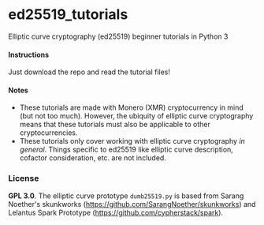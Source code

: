 # ed25519_tutorials
Elliptic curve cryptography (ed25519) beginner tutorials in Python 3
#### Instructions
Just download the repo and read the tutorial files!
#### Notes
* These tutorials are made with Monero (XMR) cryptocurrency in mind (but not too much). However, the ubiquity of elliptic curve cryptography means that these tutorials must also be applicable to other cryptocurrencies.
* These tutorials only cover working with elliptic curve cryptography *in general*. Things specific to ed25519 like elliptic curve description, cofactor consideration, etc. are not included.

### License
**GPL 3.0**. The elliptic curve prototype `dumb25519.py` is based from Sarang Noether's skunkworks  (https://github.com/SarangNoether/skunkworks) and Lelantus Spark Prototype (https://github.com/cypherstack/spark).

